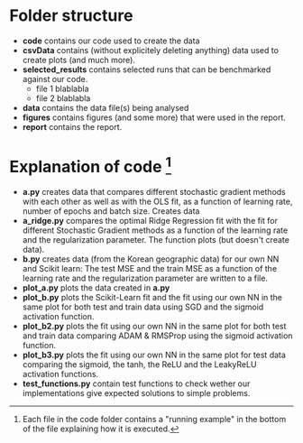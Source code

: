 # Folder structure
- **code** contains our code used to create the data
- **csvData** contains (without explicitely deleting anything) data used to create plots (and much more).
- **selected_results** contains selected runs that can be benchmarked against our code.
  - file 1 blablabla
  - file 2 blablabla
- **data** contains the data file(s) being analysed
- **figures** contains figures (and some more) that were used in the report.
- **report** contains the report.

# Explanation of code [^1]
- **a.py** creates data that compares different stochastic gradient methods with each other as well as with the OLS fit, as a function of learning rate, number of epochs and batch size. Creates data
- **a_ridge.py** compares the optimal Ridge Regression fit with the fit for different Stochastic Gradient methods as a function of the learning rate and the regularization parameter. The function plots (but doesn't create data).
- **b.py** creates data (from the Korean geographic data) for our own NN and Scikit learn: The test MSE and the train MSE as a function of the learning rate and the regularization parameter are written to a file. 
- **plot_a.py** plots the data created in **a.py**
- **plot_b.py** plots the Scikit-Learn fit and the fit using our own NN in the same plot for both test and train data using SGD and the sigmoid activation function.
- **plot_b2.py** plots the fit using our own NN in the same plot for both test and train data comparing ADAM & RMSProp using the sigmoid activation function.
- **plot_b3.py** plots the fit using our own NN in the same plot for test data comparing the sigmoid, the tanh, the ReLU and the LeakyReLU activation functions. 
- **test_functions.py** contain test functions to check wether our implementations give expected solutions to simple problems.

[^1]: Each file in the code folder contains a "running example" in the bottom of the file explaining how it is executed.  
